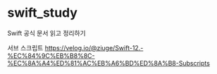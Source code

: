 # swift_study
Swift 공식 문서 읽고 정리하기

서브 스크립트 https://velog.io/@ziuge/Swift-12.-%EC%84%9C%EB%B8%8C-%EC%8A%A4%ED%81%AC%EB%A6%BD%ED%8A%B8-Subscripts
